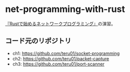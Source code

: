 # net-programming-with-rust

[『Rustで始めるネットワークプログラミング』](https://cha-shu00.hatenablog.com/entry/2019/06/12/231526)の演習。  

## コード元のリポジトリ

- ch1: https://github.com/teru01/socket-programming
- ch2: https://github.com/teru01/packet-capture
- ch3: https://github.com/teru01/port-scanner

